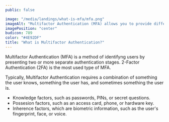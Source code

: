 ```yaml
---
public: false

image: "/media/landings/what-is-mfa/mfa.png"
imageAlt: "Multifactor Authentication (MFA) allows you to provide different layers of authentication to increase security."
imagePosition: "center"
budicon: 789
color: "#4E92DF"
title: "What is Multifactor Authentication?"
---
```

Multifactor Authentication (MFA) is a method of identifyng users by presenting two or more separate authentication stages. 2-Factor Authentication (2FA) is the most used type of MFA.

Typically, Multifactor Authentication requires a combination of something the user knows, something the user has, and sometimes something the user is.

* Knowledge factors, such as passwords, PINs, or secret questions.
* Possesion factors, such as an access card, phone, or hardware key.
* Inherence factors, which are biometric information, such as the user's fingerprint, face, or voice.